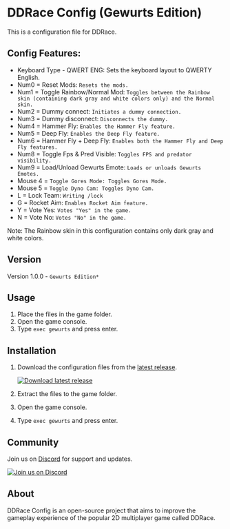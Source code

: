 <!-- Başlık -->
# DDRace Config (Gewurts Edition)

<!-- Açıklama -->
This is a configuration file for DDRace.

## Config Features:

- Keyboard Type - QWERT ENG: Sets the keyboard layout to QWERTY English.
- Num0 = Reset Mods: ``Resets the mods.``
- Num1 = Toggle Rainbow/Normal Mod: ``Toggles between the Rainbow skin (containing dark gray and white colors only) and the Normal skin.``
- Num2 = Dummy connect: ``Initiates a dummy connection.``
- Num3 = Dummy disconnect: ``Disconnects the dummy.``
- Num4 = Hammer Fly: ``Enables the Hammer Fly feature.``
- Num5 = Deep Fly: ``Enables the Deep Fly feature.``
- Num6 = Hammer Fly + Deep Fly: ``Enables both the Hammer Fly and Deep Fly features.``
- Num8 = Toggle Fps & Pred Visible: ``Toggles FPS and predator visibility.``
- Num9 = Load/Unload Gewurts Emote: ``Loads or unloads Gewurts Emotes.``
- Mouse 4 = ``Toggle Gores Mode: Toggles Gores Mode.``
- Mouse 5 = ``Toggle Dyno Cam: Toggles Dyno Cam.``
- L = Lock Team: ``Writing /lock``
- G = Rocket Aim: ``Enables Rocket Aim feature.``
- Y = Vote Yes: ``Votes "Yes" in the game.``
- N = Vote No: ``Votes "No" in the game.``

Note: The Rainbow skin in this configuration contains only dark gray and white colors.


<!-- Alt başlık -->
## Version

Version 1.0.0 - ``Gewurts Edition*``

<!-- Kullanım talimatları -->
## Usage

1. Place the files in the game folder.
2. Open the game console.
3. Type `exec gewurts` and press enter.

<!-- Kurulum talimatları -->
## Installation

1. Download the configuration files from the [latest release](https://github.com/aliumutidiz/DDRaceConfig-Gewurts/archive/refs/heads/main.zip).

   [![Download latest release](https://img.shields.io/badge/Download%20Latest%20Release-brightgreen?style=for-the-badge&logo=github)](https://github.com/aliumutidiz/DDRaceConfig-Gewurts/archive/refs/heads/main.zip)

2. Extract the files to the game folder.
3. Open the game console.
4. Type `exec gewurts` and press enter.

## Community

Join us on [Discord](https://discord.gg/UHgBk5r66T) for support and updates.

[![Join us on Discord](https://img.shields.io/badge/-Join%20us%20on%20Discord-7289DA?style=for-the-badge&logo=discord&logoColor=white)](https://discord.gg/UHgBk5r66T)

<!-- Kısa tanım -->
## About

DDRace Config is an open-source project that aims to improve the gameplay experience of the popular 2D multiplayer game called DDRace.
